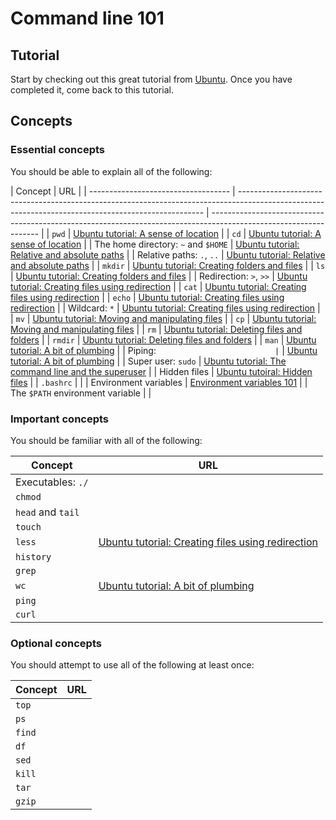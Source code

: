 # Command line 101

## Tutorial

Start by checking out this great tutorial from
[Ubuntu](https://ubuntu.com/tutorials/command-line-for-beginners). Once you have
completed it, come back to this tutorial.

## Concepts

### Essential concepts

You should be able to explain all of the following:

| Concept                             | URL                                                                                                                                                 |
| ----------------------------------- | --------------------------------------------------------------------------------------------------------------------------------------------------- | ----------------------------------------------------------------------------------------------------------------- |
| `pwd`                               | [Ubuntu tutorial: A sense of location](https://ubuntu.com/tutorials/command-line-for-beginners#a-sense-of-location)                                 |
| `cd`                                | [Ubuntu tutorial: A sense of location](https://ubuntu.com/tutorials/command-line-for-beginners#4-creating-folders-and-files)                        |
| The home directory: `~` and `$HOME` | [Ubuntu tutorial: Relative and absolute paths](https://ubuntu.com/tutorials/command-line-for-beginners#relative-and-absolute-paths)                 |
| Relative paths: `.`, `..`           | [Ubuntu tutorial: Relative and absolute paths](https://ubuntu.com/tutorials/command-line-for-beginners#relative-and-absolute-paths)                 |
| `mkdir`                             | [Ubuntu tutorial: Creating folders and files](https://ubuntu.com/tutorials/command-line-for-beginners#4-creating-folders-and-files)                 |
| `ls`                                | [Ubuntu tutorial: Creating folders and files](https://ubuntu.com/tutorials/command-line-for-beginners#4-creating-folders-and-files)                 |
| Redirection: `>`, `>>`              | [Ubuntu tutorial: Creating files using redirection](https://ubuntu.com/tutorials/command-line-for-beginners#creating-files-using-redirection)       |
| `cat`                               | [Ubuntu tutorial: Creating files using redirection](https://ubuntu.com/tutorials/command-line-for-beginners#creating-files-using-redirection)       |
| `echo`                              | [Ubuntu tutorial: Creating files using redirection](https://ubuntu.com/tutorials/command-line-for-beginners#creating-files-using-redirection)       |
| Wildcard: `*`                       | [Ubuntu tutorial: Creating files using redirection](https://ubuntu.com/tutorials/command-line-for-beginners#creating-files-using-redirection)       |
| `mv`                                | [Ubuntu tutorial: Moving and manipulating files](https://ubuntu.com/tutorials/command-line-for-beginners#5-moving-and-manipulating-files)           |
| `cp`                                | [Ubuntu tutorial: Moving and manipulating files](https://ubuntu.com/tutorials/command-line-for-beginners#5-moving-and-manipulating-files)           |
| `rm`                                | [Ubuntu tutorial: Deleting files and folders](https://ubuntu.com/tutorials/command-line-for-beginners#deleting-files-and-folders)                   |
| `rmdir`                             | [Ubuntu tutorial: Deleting files and folders](https://ubuntu.com/tutorials/command-line-for-beginners#deleting-files-and-folders)                   |
| `man`                               | [Ubuntu tutorial: A bit of plumbing](https://ubuntu.com/tutorials/command-line-for-beginners#6-a-bit-of-plumbing)                                   |
| Piping: `                           | `                                                                                                                                                   | [Ubuntu tutorial: A bit of plumbing](https://ubuntu.com/tutorials/command-line-for-beginners#6-a-bit-of-plumbing) |
| Super user: `sudo`                  | [Ubuntu tutorial: The command line and the superuser](https://ubuntu.com/tutorials/command-line-for-beginners#7-the-command-line-and-the-superuser) |
| Hidden files                        | [Ubuntu tutoiral: Hidden files](https://ubuntu.com/tutorials/command-line-for-beginners#8-hidden-files)                                             |
| `.bashrc`                           |                                                                                                                                                     |
| Environment variables               | [Environment variables 101](./env-var.md)                                                                                                           |
| The `$PATH` environment variable    |                                                                                                                                                     |

### Important concepts

You should be familiar with all of the following:

| Concept           | URL                                                                                                                                           |
| ----------------- | --------------------------------------------------------------------------------------------------------------------------------------------- |
| Executables: `./` |                                                                                                                                               |
| `chmod`           |                                                                                                                                               |
| `head` and `tail` |                                                                                                                                               |
| `touch`           |                                                                                                                                               |
| `less`            | [Ubuntu tutorial: Creating files using redirection](https://ubuntu.com/tutorials/command-line-for-beginners#creating-files-using-redirection) |
| `history`         |                                                                                                                                               |
| `grep`            |                                                                                                                                               |
| `wc`              | [Ubuntu tutorial: A bit of plumbing](https://ubuntu.com/tutorials/command-line-for-beginners#6-a-bit-of-plumbing)                             |
| `ping`            |                                                                                                                                               |
| `curl`            |                                                                                                                                               |

### Optional concepts

You should attempt to use all of the following at least once:

| Concept | URL |
| ------- | --- |
| `top`   |     |
| `ps`    |     |
| `find`  |     |
| `df`    |     |
| `sed`   |     |
| `kill`  |     |
| `tar`   |     |
| `gzip`  |     |
